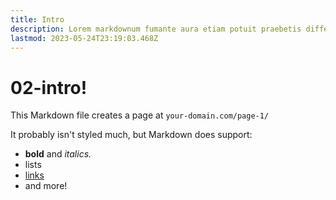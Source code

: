 ```yaml
---
title: Intro
description: Lorem markdownum fumante aura etiam potuit praebetis differt sagittam Thebae quies, praemiaque lepores.
lastmod: 2023-05-24T23:19:03.468Z
---
```


# 02-intro!

This Markdown file creates a page at `your-domain.com/page-1/`

It probably isn't styled much, but Markdown does support:

- **bold** and _italics._
- lists
- [links](https://astro.build)
- and more!
